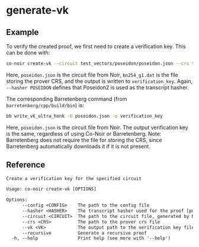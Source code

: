 # generate-vk

## Example

To verify the created proof, we first need to create a verification key. This can be done with:

```bash
co-noir create-vk --circuit test_vectors/poseidon/poseidon.json --crs test_vectors/bn254_g1.dat --hasher POSEIDON --vk test_vectors/poseidon/verification_key
```

Here, `poseidon.json` is the circuit file from Noir, `bn254_g1.dat` is the file storing the prover CRS, and the output is written to `verification_key`. Again, `--hasher POSEIDON` defines that Poseidon2 is used as the transcript hasher.

The corresponding Barretenberg command (from `barretenberg/cpp/build/bin`) is:

```bash
bb write_vk_ultra_honk -b poseidon.json -o verification_key
```

Here, `poseidon.json` is the circuit file from Noir. The output verification key is the same, regardless of using Co-Noir or Barretenberg.
Note: Barretenberg does not require the file for storing the CRS, since Barretenberg automatically downloads it if it is not present.

## Reference

```txt
Create a verification key for the specified circuit

Usage: co-noir create-vk [OPTIONS]

Options:
      --config <CONFIG>    The path to the config file
      --hasher <HASHER>    The transcript hasher used for the proof [possible values: POSEIDON, KECCAK]
      --circuit <CIRCUIT>  The path to the circuit file, generated by Noir
      --crs <CRS>          The path to the prover crs file
      --vk <VK>            The output path to the verification key file
      --recursive          Generate a recursive proof
  -h, --help               Print help (see more with '--help')
```

